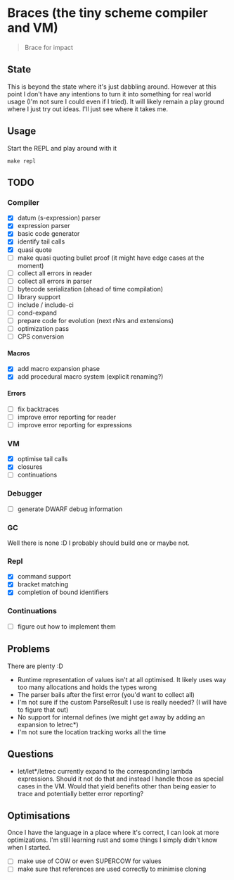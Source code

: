 # Braces (the tiny scheme compiler and VM)



> Brace for impact


## State 
This is beyond the state where it's just dabbling around. However at this point I don't have any intentions
to turn it into something for real world usage (I'm not sure I could even if I tried). 
It will likely remain a play ground where I just try out ideas. I'll just see where it takes me.


## Usage

Start the REPL and play around with it

```
make repl 
```

## TODO

### Compiler 
- [x] datum (s-expression) parser
- [x] expression parser 
- [x] basic code generator 
- [x] identify tail calls
- [x] quasi quote
- [ ] make quasi quoting bullet proof (it might have edge cases at the moment)
- [ ] collect all errors in reader
- [ ] collect all errors in parser 
- [ ] bytecode serialization (ahead of time compilation)
- [ ] library support 
- [ ] include / include-ci
- [ ] cond-expand 
- [ ] prepare code for evolution (next rNrs and extensions)
- [ ] optimization pass 
- [ ] CPS conversion

#### Macros
- [x] add macro expansion phase
- [x] add procedural macro system (explicit renaming?)

#### Errors
- [ ] fix backtraces 
- [ ] improve error reporting for reader
- [ ] improve error reporting for expressions

### VM

- [x] optimise tail calls
- [x] closures 
- [ ] continuations 

### Debugger 
- [ ] generate DWARF debug information 

### GC
Well there is none :D
I probably should build one or maybe not.


### Repl
- [x] command support
- [x] bracket matching
- [x] completion of bound identifiers

### Continuations
- [ ] figure out how to implement them

## Problems
There are plenty :D 

* Runtime representation of values isn't at all optimised. It likely uses way too many allocations and holds the types wrong
* The parser bails after the first error (you'd want to collect all)
* I'm not sure if the custom ParseResult I use is really needed? (I will have to figure that out)
* No support for internal defines (we might get away by adding an expansion to letrec*)
* I'm not sure the location tracking works all the time


## Questions
* let/let*/letrec currently expand to the corresponding lambda expressions. Should it not do that and instead I handle those as special cases in the VM. Would that yield benefits other than being easier to trace and potentially better error reporting?

## Optimisations
Once I have the language in a place where it's correct, I can look at more optimizations. I'm still learning rust and some things I simply didn't know when I 
started.

- [ ] make use of COW or even SUPERCOW for values 
- [ ] make sure that references are used correctly to minimise cloning
